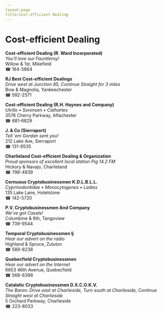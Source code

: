 ```yaml
---
layout:page
title:Cost-efficient Dealing
---
```

# Cost-efficient Dealing

**Cost-efficient Dealing (R. Ward Incorporated)**  
_You'll love our Fauntleroy!_  
Willow & 1st, Mikefield  
☎ 164-5864



**RJ Best Cost-efficient Dealings**  
_Drive west at Junction 85, Continue Straight for 3 miles_  
Bow & Magnolia, Yankeechester  
☎ 592-2571



**Cost-efficient Dealing (R.H. Haynes and Company)**  
_Utrillo • Sorensen • Cathartes_  
3576 Cherry Parkway, Alfachester  
☎ 681-6829



**J. & Co (Sierraport)**  
_Tell 'em Gordan sent you!_  
212 Lake Ave, Sierraport  
☎ 131-9535



**Charlieland Cost-efficient Dealing & Organization**  
_Proud sponsors of excellent local station Pig 14.2 FM_  
Hickory & Navajo, Charlieland  
☎ 798-4939



**Cernuous Cryptobusinessmen K.D.L.B.L.L.**  
_Cyprinodontidae • Monocytogenes • Ladies_  
135 Lake Lane, Hotelstone  
☎ 142-5720



**P.V. Cryptobusinessmen And Company**  
_We've got Casals!_  
Columbine & 6th, Tangoview  
☎ 739-9544



**Temporal Cryptobusinessmen Ij**  
_Hear our advert on the radio_  
Highland & Spruce, Zuluton  
☎ 589-8238



**Quebecfield Cryptobusinessmen**  
_Hear our advert on the Internet_  
6653 46th Avenue, Quebecfield  
☎ 568-6398



**Catalatic Cryptobusinessmen D.X.C.O.K.V.**  
_The Baron: Drive east at Charlieside, Turn south at Charlieside, Continue Straight west at Charlieside_  
5 Orchard Parkway, Charlieside  
☎ 223-8033



